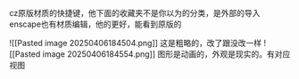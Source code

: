 cz原版材质的快捷键，他下面的收藏夹不是你以为的分类，是外部的导入
enscape也有材质编辑，他的更好，能看到原版的

![[Pasted image 20250406184504.png]]
这是粗略的，改了跟没改一样
![[Pasted image 20250406184554.png]]
图形是动画的，外观是现实的。有对应视图